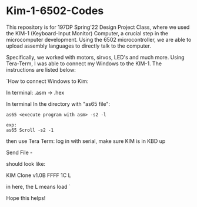 # Kim-1-6502-Codes

This repository is for 197DP Spring'22 Design Project Class, where we used the KIM-1 (Keyboard-Input Monitor) Computer, 
a crucial step in the microcomputer development. Using the 6502 microcontroller, we are able to upload assembly languages
to directly talk to the computer.

Specifically, we worked with motors, sirvos, LED's and much more. Using Tera-Term, I was able to connect my Windows to the KIM-1. The instructions are listed below:


`How to connect Windows to Kim:

In terminal:
.asm  ->  .hex 

In terminal 
In the directory with "as65 file":

	as65 <execute program with asm> -s2 -l

	exp: 
	as65 Scroll -s2 -1


then use 
Tera Term:
log in with serial, make sure KIM is in KBD up



Send File - 

should look like:

KIM Clone v1.0B
FFFF 1C L

in here, the L means 	load
`


Hope this helps!
